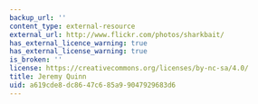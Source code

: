 ```yaml
---
backup_url: ''
content_type: external-resource
external_url: http://www.flickr.com/photos/sharkbait/
has_external_licence_warning: true
has_external_license_warning: true
is_broken: ''
license: https://creativecommons.org/licenses/by-nc-sa/4.0/
title: Jeremy Quinn
uid: a619cde8-dc86-47c6-85a9-9047929683d6
---
```

